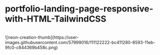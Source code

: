 # portfolio-landing-page-responsive-with-HTML-TailwindCSS
<br>
![neon-creation-thumb](https://user-images.githubusercontent.com/57999016/111122222-bc411280-8593-11eb-9fc0-c844369b458c.png)
